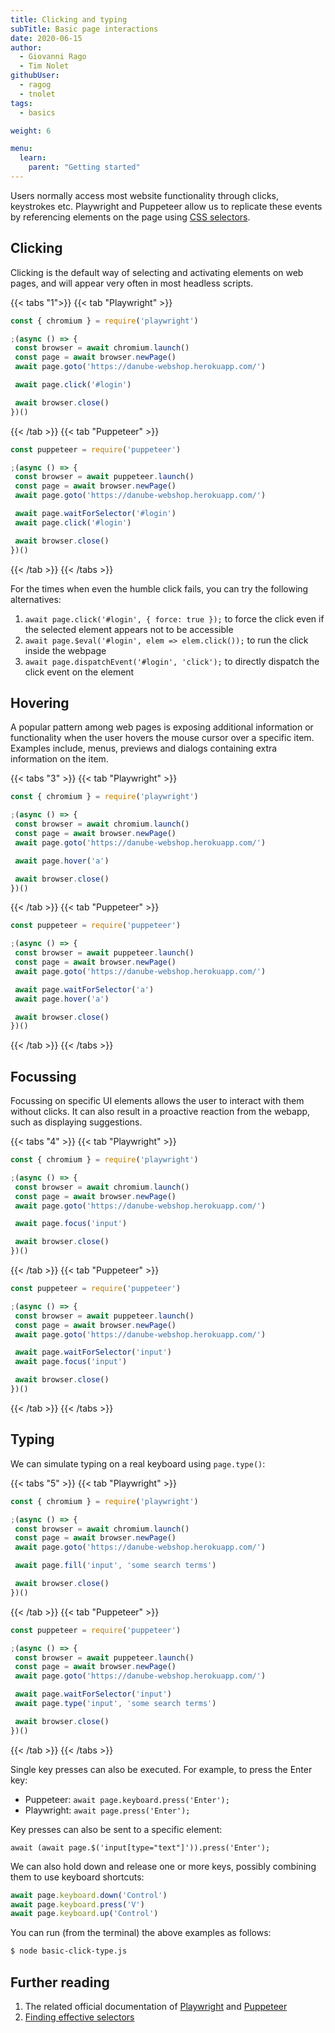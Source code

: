 ```yaml
---
title: Clicking and typing
subTitle: Basic page interactions
date: 2020-06-15
author:
  - Giovanni Rago
  - Tim Nolet
githubUser:
  - ragog
  - tnolet
tags:
  - basics

weight: 6

menu:
  learn:
    parent: "Getting started"
---
```


Users normally access most website functionality through clicks, keystrokes etc. Playwright and Puppeteer allow us to replicate these events by referencing elements on the page using [CSS selectors](https://developer.mozilla.org/en-US/docs/Learn/CSS/Building_blocks/Selectors).

<!-- more -->

## Clicking

Clicking is the default way of selecting and activating elements on web pages, and will appear very often in most headless scripts.

{{< tabs "1">}}
{{< tab "Playwright" >}}
 ```js
const { chromium } = require('playwright')

;(async () => {
  const browser = await chromium.launch()
  const page = await browser.newPage()
  await page.goto('https://danube-webshop.herokuapp.com/')

  await page.click('#login')

  await browser.close()
})()
 ```
{{< /tab >}}
{{< tab "Puppeteer" >}}
 ```js
const puppeteer = require('puppeteer')

;(async () => {
  const browser = await puppeteer.launch()
  const page = await browser.newPage()
  await page.goto('https://danube-webshop.herokuapp.com/')

  await page.waitForSelector('#login')
  await page.click('#login')

  await browser.close()
})()
 ```
{{< /tab >}}
{{< /tabs >}}

For the times when even the humble click fails, you can try the following alternatives:
1. `await page.click('#login', { force: true });` to force the click even if the selected element appears not to be accessible
2. `await page.$eval('#login', elem => elem.click());` to run the click inside the webpage
3. `await page.dispatchEvent('#login', 'click');` to directly dispatch the click event on the element

## Hovering

A popular pattern among web pages is exposing additional information or functionality when the user hovers the mouse cursor over a specific item. Examples include, menus, previews and dialogs containing extra information on the item.

{{< tabs "3" >}}
{{< tab "Playwright" >}}
 ```js
const { chromium } = require('playwright')

;(async () => {
  const browser = await chromium.launch()
  const page = await browser.newPage()
  await page.goto('https://danube-webshop.herokuapp.com/')

  await page.hover('a')

  await browser.close()
})()
 ```
{{< /tab >}}
{{< tab "Puppeteer" >}}
 ```js
const puppeteer = require('puppeteer')

;(async () => {
  const browser = await puppeteer.launch()
  const page = await browser.newPage()
  await page.goto('https://danube-webshop.herokuapp.com/')

  await page.waitForSelector('a')
  await page.hover('a')

  await browser.close()
})()
 ```
{{< /tab >}}
{{< /tabs >}}

## Focussing

Focussing on specific UI elements allows the user to interact with them without clicks. It can also result in a proactive reaction from the webapp, such as displaying suggestions.

{{< tabs "4" >}}
{{< tab "Playwright" >}}
 ```js
const { chromium } = require('playwright')

;(async () => {
  const browser = await chromium.launch()
  const page = await browser.newPage()
  await page.goto('https://danube-webshop.herokuapp.com/')

  await page.focus('input')

  await browser.close()
})()
 ```
{{< /tab >}}
{{< tab "Puppeteer" >}}
 ```js
const puppeteer = require('puppeteer')

;(async () => {
  const browser = await puppeteer.launch()
  const page = await browser.newPage()
  await page.goto('https://danube-webshop.herokuapp.com/')

  await page.waitForSelector('input')
  await page.focus('input')

  await browser.close()
})()
 ```
{{< /tab >}}
{{< /tabs >}}

## Typing

We can simulate typing on a real keyboard using `page.type()`:

{{< tabs "5" >}}
{{< tab "Playwright" >}}
 ```js
const { chromium } = require('playwright')

;(async () => {
  const browser = await chromium.launch()
  const page = await browser.newPage()
  await page.goto('https://danube-webshop.herokuapp.com/')

  await page.fill('input', 'some search terms')

  await browser.close()
})()
 ```
{{< /tab >}}
{{< tab "Puppeteer" >}}
 ```js
const puppeteer = require('puppeteer')

;(async () => {
  const browser = await puppeteer.launch()
  const page = await browser.newPage()
  await page.goto('https://danube-webshop.herokuapp.com/')

  await page.waitForSelector('input')
  await page.type('input', 'some search terms')

  await browser.close()
})()
 ```
{{< /tab >}}
{{< /tabs >}}

Single key presses can also be executed. For example, to press the Enter key:
- Puppeteer: `await page.keyboard.press('Enter');`
- Playwright: `await page.press('Enter');`

Key presses can also be sent to a specific element:

`await (await page.$('input[type="text"]')).press('Enter');`

We can also hold down and release one or more keys, possibly combining them to use keyboard shortcuts:

```js
await page.keyboard.down('Control')
await page.keyboard.press('V')
await page.keyboard.up('Control')
```

You can run (from the terminal) the above examples as follows:
```sh
$ node basic-click-type.js
```

## Further reading
1. The related official documentation of [Playwright](https://playwright.dev/docs/input#mouse-click) and [Puppeteer](https://pptr.dev/#?product=Puppeteer&version=v10.2.0&show=api-pageclickselector-options)
2. [Finding effective selectors](/learn/headless/basics-selectors/)
